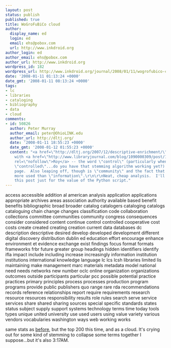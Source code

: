 ```yaml
---
layout: post
status: publish
published: true
title: WoGroFuBiCo cloud
author:
  display_name: ed
  login: ed
  email: ehs@pobox.com
  url: http://www.inkdroid.org
author_login: ed
author_email: ehs@pobox.com
author_url: http://www.inkdroid.org
wordpress_id: 182
wordpress_url: http://www.inkdroid.org/journal/2008/01/11/wogrofubico-cloud/
date: '2008-01-11 01:13:24 +0000'
date_gmt: '2008-01-11 08:13:24 +0000'
tags:
- lc
- libraries
- cataloging
- bibliography
- data
- cloud
comments:
- id: 50826
  author: Peter Murray
  author_email: peter@OhioLINK.edu
  author_url: http://dltj.org/
  date: '2008-01-11 18:55:23 +0000'
  date_gmt: '2008-01-12 01:55:23 +0000'
  content: "<a href=\"http://dltj.org/2007/12/descriptive-enrichment/\" rel=\"nofollow\">I'm</a>
    with <a href=\"http://www.libraryjournal.com/blog/1090000309/post/1920018592.html\"
    rel=\"nofollow\">Roy</a> -- the word \"control\" (particularly when combined with
    \"controlled\"...do you have that stemming algorithm working yet?) leaps off the
    page.  Also leaping off, though is \"community\" and the fact that \"data\" is
    more used than \"information\".\r\n\r\nNeat, cheap analysis.  I'll have to bookmark
    this post just for the value of the Python script."
---
```

<style>
<!--<br />
span.tagcloud0 { font-size: 1.0em; padding: 0em; color: #ACC1F3; z-index: 10;<br />
position: relative}<br />
span.tagcloud0 a {text-decoration: none;  color: #ACC1F3;}<br />
span.tagcloud1 { font-size: 1.4em; padding: 0em; color: #ACC1F3; z-index: 9;<br />
position: relative}<br />
span.tagcloud1 a {text-decoration: none; color: #ACC1F3;}<br />
span.tagcloud2 { font-size: 1.8em; padding: 0em; color: #86A0DC; z-index: 8;<br />
position: relative}<br />
span.tagcloud2 a {text-decoration: none; color: #86A0DC;}<br />
span.tagcloud3 { font-size: 2.2em; padding: 0em; color: #86A0DC; z-index: 7;<br />
position: relative}<br />
span.tagcloud3 a {text-decoration: none; color: #86A0DC;}<br />
span.tagcloud4 { font-size: 2.6em; padding: 0em; color: #607EC5; z-index: 6;<br />
position: relative}<br />
span.tagcloud4 a {text-decoration: none; color: #607EC5;}<br />
span.tagcloud5 { font-size: 3.0em; padding: 0em; color: #607EC5; z-index: 5;<br />
position: relative}<br />
span.tagcloud5 a {text-decoration: none; color: #607EC5;}<br />
span.tagcloud6 { font-size: 3.3em; padding: 0em; color: #4C6DB9; z-index: 4;<br />
position: relative}<br />
span.tagcloud6 a {text-decoration: none; color: #4C6DB9;}<br />
span.tagcloud7 { font-size: 3.6em; padding: 0em; color: #395CAE; z-index: 3;<br />
position: relative}<br />
span.tagcloud7 a {text-decoration: none; color: #395CAE;}<br />
span.tagcloud8 { font-size: 3.9em; padding: 0em; color: #264CA2; z-index: 2;<br />
position: relative}<br />
span.tagcloud8 a {text-decoration: none; color: #264CA2;}<br />
span.tagcloud9 { font-size: 4.2em; padding: 0em; color: #133B97; z-index: 1;<br />
position: relative}<br />
span.tagcloud9 a {text-decoration: none; color: #133B97;}<br />
span.tagcloud10 { font-size: 4.5em; padding: 0em; color: #002A8B; z-index: 0;<br />
position: relative}<br />
span.tagcloud10 a {text-decoration: none; color: #002A8B;}<br />
//--><br />
</style>
<p><span class="tagcloud1">access</span> <span class="tagcloud0">accessible</span> <span class="tagcloud0">addition</span> <span class="tagcloud0">al</span> <span class="tagcloud0">american</span> <span class="tagcloud0">analysis</span> <span class="tagcloud0">application</span> <span class="tagcloud0">applications</span> <span class="tagcloud0">appropriate</span> <span class="tagcloud0">archives</span> <span class="tagcloud0">areas</span> <span class="tagcloud0">association</span> <span class="tagcloud1">authority</span> <span class="tagcloud1">available</span> <span class="tagcloud0">based</span> <span class="tagcloud0">benefit</span> <span class="tagcloud0">benefits</span> <span class="tagcloud6">bibliographic</span> <span class="tagcloud0">broad</span> <span class="tagcloud0">broader</span> <span class="tagcloud1">catalog</span> <span class="tagcloud0">catalogers</span> <span class="tagcloud2">cataloging</span> <span class="tagcloud0">catalogs</span> <span class="tagcloud0">cataloguing</span> <span class="tagcloud0">chain</span> <span class="tagcloud0">change</span> <span class="tagcloud0">changes</span> <span class="tagcloud0">classification</span> <span class="tagcloud0">code</span> <span class="tagcloud0">collaboration</span> <span class="tagcloud1">collections</span> <span class="tagcloud0">committee</span> <span class="tagcloud1">communities</span> <span class="tagcloud2">community</span> <span class="tagcloud2">congress</span> <span class="tagcloud0">consequences</span> <span class="tagcloud0">consider</span> <span class="tagcloud0">considered</span> <span class="tagcloud0">content</span> <span class="tagcloud0">continue</span> <span class="tagcloud3">control</span> <span class="tagcloud0">controlled</span> <span class="tagcloud1">cooperative</span> <span class="tagcloud0">cost</span> <span class="tagcloud0">costs</span> <span class="tagcloud0">create</span> <span class="tagcloud0">created</span> <span class="tagcloud0">creating</span> <span class="tagcloud1">creation</span> <span class="tagcloud1">current</span> <span class="tagcloud4">data</span> <span class="tagcloud0">databases</span> <span class="tagcloud0">dc</span> <span class="tagcloud0">description</span> <span class="tagcloud0">descriptive</span> <span class="tagcloud0">desired</span> <span class="tagcloud1">develop</span> <span class="tagcloud0">developed</span> <span class="tagcloud1">development</span> <span class="tagcloud0">different</span> <span class="tagcloud1">digital</span> <span class="tagcloud1">discovery</span> <span class="tagcloud0">distribution</span> <span class="tagcloud0">dublin</span> <span class="tagcloud0">ed</span> <span class="tagcloud0">education</span> <span class="tagcloud0">effort</span> <span class="tagcloud0">encourage</span> <span class="tagcloud0">enhance</span> <span class="tagcloud1">environment</span> <span class="tagcloud0">et</span> <span class="tagcloud0">evidence</span> <span class="tagcloud0">exchange</span> <span class="tagcloud0">exist</span> <span class="tagcloud1">findings</span> <span class="tagcloud0">focus</span> <span class="tagcloud0">format</span> <span class="tagcloud0">formats</span> <span class="tagcloud0">frameworks</span> <span class="tagcloud1">frbr</span> <span class="tagcloud1">future</span> <span class="tagcloud0">greater</span> <span class="tagcloud1">group</span> <span class="tagcloud1">headings</span> <span class="tagcloud0">hidden</span> <span class="tagcloud0">identifiers</span> <span class="tagcloud0">identify</span> <span class="tagcloud0">ifla</span> <span class="tagcloud0">impact</span> <span class="tagcloud0">include</span> <span class="tagcloud1">including</span> <span class="tagcloud0">increase</span> <span class="tagcloud0">increasingly</span> <span class="tagcloud2">information</span> <span class="tagcloud0">institution</span> <span class="tagcloud0">institutions</span> <span class="tagcloud1">international</span> <span class="tagcloud0">knowledge</span> <span class="tagcloud0">language</span> <span class="tagcloud3">lc</span> <span class="tagcloud0">lcs</span> <span class="tagcloud1">lcsh</span> <span class="tagcloud10">libraries</span> <span class="tagcloud0">limited</span> <span class="tagcloud0">lis</span> <span class="tagcloud0">maintaining</span> <span class="tagcloud1">make</span> <span class="tagcloud1">management</span> <span class="tagcloud0">marc</span> <span class="tagcloud2">materials</span> <span class="tagcloud1">metadata</span> <span class="tagcloud1">model</span> <span class="tagcloud1">national</span> <span class="tagcloud1">need</span> <span class="tagcloud1">needs</span> <span class="tagcloud0">networks</span> <span class="tagcloud1">new</span> <span class="tagcloud0">number</span> <span class="tagcloud1">oclc</span> <span class="tagcloud0">online</span> <span class="tagcloud0">organization</span> <span class="tagcloud0">organizations</span> <span class="tagcloud0">outcomes</span> <span class="tagcloud0">outside</span> <span class="tagcloud1">participants</span> <span class="tagcloud0">particular</span> <span class="tagcloud1">pcc</span> <span class="tagcloud0">possible</span> <span class="tagcloud0">potential</span> <span class="tagcloud0">practice</span> <span class="tagcloud1">practices</span> <span class="tagcloud0">primary</span> <span class="tagcloud0">principles</span> <span class="tagcloud0">process</span> <span class="tagcloud0">processes</span> <span class="tagcloud0">production</span> <span class="tagcloud1">program</span> <span class="tagcloud0">programs</span> <span class="tagcloud1">provide</span> <span class="tagcloud0">public</span> <span class="tagcloud0">publishers</span> <span class="tagcloud0">quo</span> <span class="tagcloud0">range</span> <span class="tagcloud1">rare</span> <span class="tagcloud1">rda</span> <span class="tagcloud1">recommendations</span> <span class="tagcloud4">records</span> <span class="tagcloud0">reference</span> <span class="tagcloud0">relationships</span> <span class="tagcloud1">report</span> <span class="tagcloud0">require</span> <span class="tagcloud0">requirements</span> <span class="tagcloud1">research</span> <span class="tagcloud1">resource</span> <span class="tagcloud1">resources</span> <span class="tagcloud0">responsibility</span> <span class="tagcloud0">results</span> <span class="tagcloud0">role</span> <span class="tagcloud1">rules</span> <span class="tagcloud0">search</span> <span class="tagcloud0">serve</span> <span class="tagcloud0">service</span> <span class="tagcloud1">services</span> <span class="tagcloud0">share</span> <span class="tagcloud0">shared</span> <span class="tagcloud1">sharing</span> <span class="tagcloud0">sources</span> <span class="tagcloud1">special</span> <span class="tagcloud0">specific</span> <span class="tagcloud2">standards</span> <span class="tagcloud0">states</span> <span class="tagcloud0">status</span> <span class="tagcloud2">subject</span> <span class="tagcloud0">supply</span> <span class="tagcloud0">support</span> <span class="tagcloud1">systems</span> <span class="tagcloud0">technology</span> <span class="tagcloud0">terms</span> <span class="tagcloud1">time</span> <span class="tagcloud0">today</span> <span class="tagcloud0">tools</span> <span class="tagcloud0">types</span> <span class="tagcloud1">unique</span> <span class="tagcloud0">united</span> <span class="tagcloud0">university</span> <span class="tagcloud2">use</span> <span class="tagcloud1">used</span> <span class="tagcloud2">users</span> <span class="tagcloud0">using</span> <span class="tagcloud1">value</span> <span class="tagcloud0">variety</span> <span class="tagcloud0">various</span> <span class="tagcloud0">vendors</span> <span class="tagcloud0">vocabularies</span> <span class="tagcloud0">washington</span> <span class="tagcloud0">ways</span> <span class="tagcloud1">web</span> <span class="tagcloud1">working</span> <span class="tagcloud2">works</span></p>
<p>same stats as <a href="/journal/2008/01/10/wogrofubico-wc/">before</a>, but the top 200 this time, and as a cloud. It's crying out for some kind of stemming to collapse some terms together I suppose...but it's also 3:17AM.</p>
